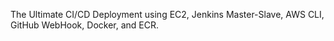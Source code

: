 The Ultimate CI/CD Deployment using EC2, Jenkins Master-Slave, AWS CLI, GitHub WebHook, Docker, and ECR. 
